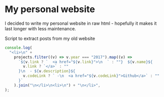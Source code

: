 # My personal website

I decided to write my personal website in raw html - hopefully it makes it last
longer with less maintenance.

Script to extract posts from my old website

```ts
console.log(
  "<li>\n" +
    projects.filter((v) => v.year === "2017").map((v) =>
      `${v.link ? `  <a href="${v.link}">\n  ` : ""}  ${v.name}${
        v.link ? `</a>` : ""
      }\n  - ${v.description}${
        v.codeLink ? ` -\n  <a href="${v.codeLink}">Github</a>` : ""
      }`
    ).join("\n</li>\n<li>\n") + "\n</li>",
);
```
